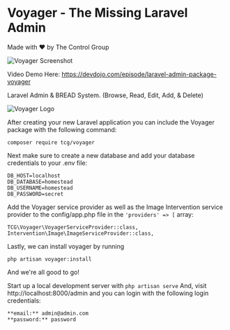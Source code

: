 # **V**oyager - The Missing Laravel Admin
Made with ❤️ by The Control Group

![Voyager Screenshot](https://raw.githubusercontent.com/the-control-group/voyager/gh-pages/images/screenshot.png)

Video Demo Here: https://devdojo.com/episode/laravel-admin-package-voyager

Laravel Admin & BREAD System. (Browse, Read, Edit, Add, & Delete)

![Voyager Logo](https://s3.amazonaws.com/thecontrolgroup/voyager.png)

After creating your new Laravel application you can include the Voyager package with the following command: 

```
composer require tcg/voyager
```

Next make sure to create a new database and add your database credentials to your .env file:

```
DB_HOST=localhost
DB_DATABASE=homestead
DB_USERNAME=homestead
DB_PASSWORD=secret
```

Add the Voyager service provider as well as the Image Intervention service provider to the config/app.php file in the `'providers' => [` array:

```
TCG\Voyager\VoyagerServiceProvider::class,
Intervention\Image\ImageServiceProvider::class,
```

Lastly, we can install voyager by running

```
php artisan voyager:install
```

And we're all good to go! 

Start up a local development server with `php artisan serve` And, visit http://localhost:8000/admin and you can login with the following login credentials:

```
**email:** admin@admin.com
**password:** password
```
